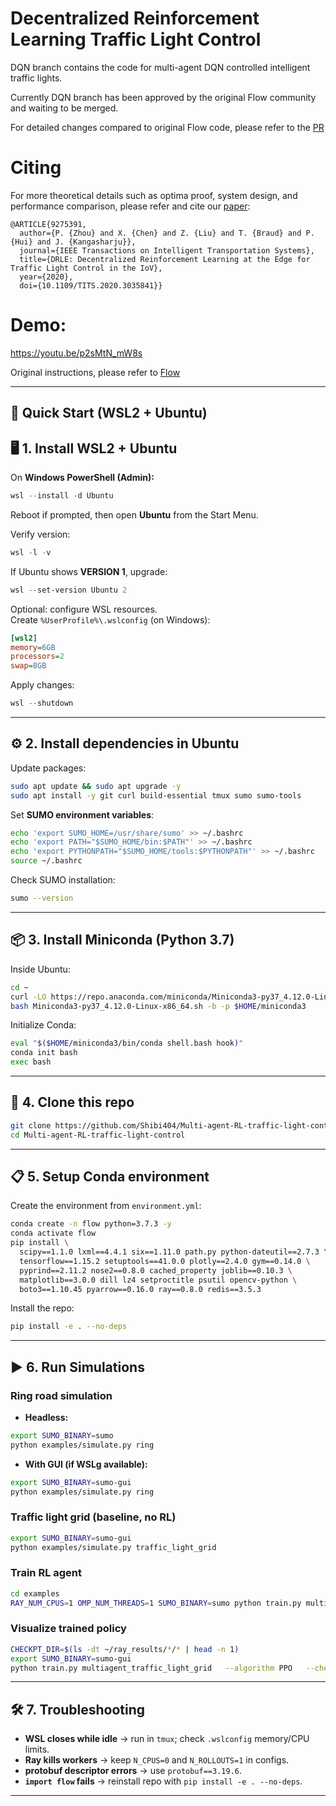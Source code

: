# Decentralized Reinforcement Learning Traffic Light Control

DQN branch contains the code for multi-agent DQN controlled intelligent traffic lights.

Currently DQN branch has been approved by the original Flow community and waiting to be merged.

For detailed changes compared to original Flow code, please refer to the [PR](https://github.com/flow-project/flow/pull/964)

# Citing 

For more theoretical details such as optima proof, system design, and performance comparison, please refer and cite our [paper](https://arxiv.org/pdf/2009.01502.pdf):
```
@ARTICLE{9275391,
  author={P. {Zhou} and X. {Chen} and Z. {Liu} and T. {Braud} and P. {Hui} and J. {Kangasharju}},
  journal={IEEE Transactions on Intelligent Transportation Systems}, 
  title={DRLE: Decentralized Reinforcement Learning at the Edge for Traffic Light Control in the IoV}, 
  year={2020},
  doi={10.1109/TITS.2020.3035841}}
```

# Demo:
https://youtu.be/p2sMtN_mW8s


Original instructions, please refer to [Flow](https://flow-project.github.io/) 

---

## 🚀 Quick Start (WSL2 + Ubuntu)

## 🖥️ 1. Install WSL2 + Ubuntu

On **Windows PowerShell (Admin):**
```powershell
wsl --install -d Ubuntu
```
Reboot if prompted, then open **Ubuntu** from the Start Menu.

Verify version:
```powershell
wsl -l -v
```
If Ubuntu shows **VERSION 1**, upgrade:
```powershell
wsl --set-version Ubuntu 2
```

Optional: configure WSL resources.  
Create `%UserProfile%\.wslconfig` (on Windows):
```ini
[wsl2]
memory=6GB
processors=2
swap=8GB
```
Apply changes:
```powershell
wsl --shutdown
```

---

## ⚙️ 2. Install dependencies in Ubuntu

Update packages:
```bash
sudo apt update && sudo apt upgrade -y
sudo apt install -y git curl build-essential tmux sumo sumo-tools
```

Set **SUMO environment variables**:
```bash
echo 'export SUMO_HOME=/usr/share/sumo' >> ~/.bashrc
echo 'export PATH="$SUMO_HOME/bin:$PATH"' >> ~/.bashrc
echo 'export PYTHONPATH="$SUMO_HOME/tools:$PYTHONPATH"' >> ~/.bashrc
source ~/.bashrc
```

Check SUMO installation:
```bash
sumo --version
```

---

## 📦 3. Install Miniconda (Python 3.7)

Inside Ubuntu:
```bash
cd ~
curl -LO https://repo.anaconda.com/miniconda/Miniconda3-py37_4.12.0-Linux-x86_64.sh
bash Miniconda3-py37_4.12.0-Linux-x86_64.sh -b -p $HOME/miniconda3
```

Initialize Conda:
```bash
eval "$($HOME/miniconda3/bin/conda shell.bash hook)"
conda init bash
exec bash
```

---

## 📂 4. Clone this repo
```bash
git clone https://github.com/Shibi404/Multi-agent-RL-traffic-light-control.git
cd Multi-agent-RL-traffic-light-control
```

---

## 📋 5. Setup Conda environment

Create the environment from `environment.yml`:
```bash
conda create -n flow python=3.7.3 -y
conda activate flow
pip install \
  scipy==1.1.0 lxml==4.4.1 six==1.11.0 path.py python-dateutil==2.7.3 \
  tensorflow==1.15.2 setuptools==41.0.0 plotly==2.4.0 gym==0.14.0 \
  pyprind==2.11.2 nose2==0.8.0 cached_property joblib==0.10.3 \
  matplotlib==3.0.0 dill lz4 setproctitle psutil opencv-python \
  boto3==1.10.45 pyarrow==0.16.0 ray==0.8.0 redis==3.5.3
```

Install the repo:
```bash
pip install -e . --no-deps
```

---

## ▶️ 6. Run Simulations

### Ring road simulation
- **Headless:**
```bash
export SUMO_BINARY=sumo
python examples/simulate.py ring
```

- **With GUI (if WSLg available):**
```bash
export SUMO_BINARY=sumo-gui
python examples/simulate.py ring
```

### Traffic light grid (baseline, no RL)
```bash
export SUMO_BINARY=sumo-gui
python examples/simulate.py traffic_light_grid
```

### Train RL agent
```bash
cd examples
RAY_NUM_CPUS=1 OMP_NUM_THREADS=1 SUMO_BINARY=sumo python train.py multiagent_traffic_light_grid   --algorithm PPO   --num_cpus 1   --num_steps 3000   --rollout_size 100
```

### Visualize trained policy
```bash
CHECKPT_DIR=$(ls -dt ~/ray_results/*/* | head -n 1)
export SUMO_BINARY=sumo-gui
python train.py multiagent_traffic_light_grid   --algorithm PPO   --checkpoint_path "$CHECKPT_DIR"
```

---

## 🛠️ 7. Troubleshooting

- **WSL closes while idle** → run in `tmux`; check `.wslconfig` memory/CPU limits.  
- **Ray kills workers** → keep `N_CPUS=0` and `N_ROLLOUTS=1` in configs.  
- **protobuf descriptor errors** → use `protobuf==3.19.6`.  
- **`import flow` fails** → reinstall repo with `pip install -e . --no-deps`.  

---
